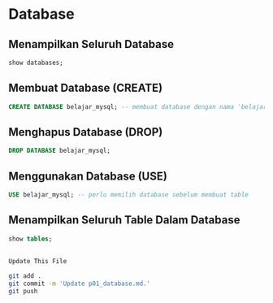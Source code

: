 # Database

## Menampilkan Seluruh Database
```sql
show databases;
```

## Membuat Database (CREATE)
```sql
CREATE DATABASE belajar_mysql; -- membuat database dengan nama 'belajar_mysql'
```

## Menghapus Database (DROP)
```sql
DROP DATABASE belajar_mysql;
```

## Menggunakan Database (USE)
```sql
USE belajar_mysql; -- perlu memilih database sebelum membuat table
```

## Menampilkan Seluruh Table Dalam Database
```sql
show tables;
```

##
```bash
Update This File
```
```bash
git add .
git commit -m 'Update p01_database.md.'
git push

```